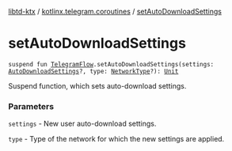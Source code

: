 [libtd-ktx](../index.md) / [kotlinx.telegram.coroutines](index.md) / [setAutoDownloadSettings](./set-auto-download-settings.md)

# setAutoDownloadSettings

`suspend fun `[`TelegramFlow`](../kotlinx.telegram.core/-telegram-flow/index.md)`.setAutoDownloadSettings(settings: `[`AutoDownloadSettings`](https://tdlibx.github.io/td/docs/org/drinkless/td/libcore/telegram/TdApi.AutoDownloadSettings.html)`?, type: `[`NetworkType`](https://tdlibx.github.io/td/docs/org/drinkless/td/libcore/telegram/TdApi.NetworkType.html)`?): `[`Unit`](https://kotlinlang.org/api/latest/jvm/stdlib/kotlin/-unit/index.html)

Suspend function, which sets auto-download settings.

### Parameters

`settings` - New user auto-download settings.

`type` - Type of the network for which the new settings are applied.